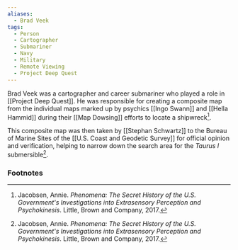 ```yaml
---
aliases:
  - Brad Veek
tags:
  - Person
  - Cartographer
  - Submariner
  - Navy
  - Military
  - Remote Viewing
  - Project Deep Quest
---
```

Brad Veek was a cartographer and career submariner who played a role in [[Project Deep Quest]]. He was responsible for creating a composite map from the individual maps marked up by psychics [[Ingo Swann]] and [[Hella Hammid]] during their [[Map Dowsing]] efforts to locate a shipwreck[^1].

This composite map was then taken by [[Stephan Schwartz]] to the Bureau of Marine Sites of the [[U.S. Coast and Geodetic Survey]] for official opinion and verification, helping to narrow down the search area for the *Taurus I* submersible[^1].

### Footnotes
[^1]: Jacobsen, Annie. *Phenomena: The Secret History of the U.S. Government's Investigations into Extrasensory Perception and Psychokinesis*. Little, Brown and Company, 2017.
